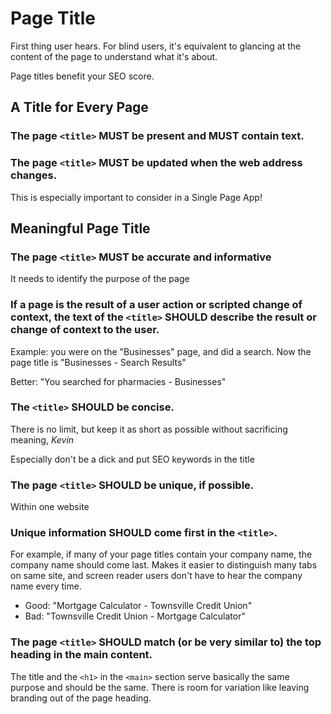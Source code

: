 # Page Title

First thing user hears. For blind users, it's equivalent to glancing at the content of the page to understand what it's about.

Page titles benefit your SEO score.

## A Title for Every Page
### The page `<title>` MUST be present and MUST contain text.
### The page `<title>` MUST be updated when the web address changes.
This is especially important to consider in a Single Page App!

## Meaningful Page Title
### The page `<title>` MUST be accurate and informative
It needs to identify the purpose of the page

### If a page is the result of a user action or scripted change of context, the text of the `<title>` SHOULD describe the result or change of context to the user.
Example: you were on the "Businesses" page, and did a search. Now the page title is "Businesses - Search Results"

Better: "You searched for pharmacies - Businesses"

### The `<title>` SHOULD be concise.
There is no limit, but keep it as short as possible without sacrificing meaning, _Kevin_

Especially don't be a dick and put SEO keywords in the title

### The page `<title>` SHOULD be unique, if possible.
Within one website

### Unique information SHOULD come first in the `<title>`.
For example, if many of your page titles contain your company name, the company name should come last. Makes it easier to distinguish many tabs on same site, and screen reader users don't have to hear the company name every time.

- Good: "Mortgage Calculator - Townsville Credit Union"
- Bad: "Townsville Credit Union - Mortgage Calculator"

### The page `<title>` SHOULD match (or be very similar to) the top heading in the main content.
The title and the `<h1>` in the `<main>` section serve basically the same purpose and should be the same. There is room for variation like leaving branding out of the page heading.

## 
